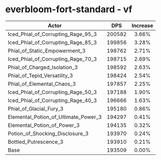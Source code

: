 # everbloom-fort-standard - vf
| Actor | DPS | Increase |
|---|:---:|:---:|
|Iced_Phial_of_Corrupting_Rage_95_3|200582|3.66%|
|Iced_Phial_of_Corrupting_Rage_85_3|199856|3.28%|
|Phial_of_Static_Empowerment_3|198762|2.71%|
|Iced_Phial_of_Corrupting_Rage_70_3|198715|2.69%|
|Phial_of_Charged_Isolation_3|198592|2.63%|
|Phial_of_Tepid_Versatility_3|198424|2.54%|
|Phial_of_Elemental_Chaos_3|197857|2.25%|
|Iced_Phial_of_Corrupting_Rage_50_3|197188|1.90%|
|Iced_Phial_of_Corrupting_Rage_40_3|196666|1.63%|
|Phial_of_Glacial_Fury_3|195180|0.86%|
|Elemental_Potion_of_Ultimate_Power_3|194297|0.41%|
|Elemental_Potion_of_Power_3|194135|0.32%|
|Potion_of_Shocking_Disclosure_3|193970|0.24%|
|Bottled_Putrescence_3|193910|0.21%|
|Base|193509|0.00%|

